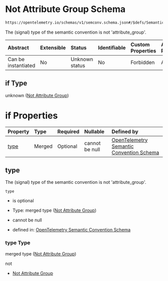 # Not Attribute Group Schema

```txt
https://opentelemetry.io/schemas/v1/semconv.schema.json#/$defs/SemanticConventionBase/allOf/1/if
```

The (signal) type of the semantic convention is not 'attribute\_group'.

| Abstract            | Extensible | Status         | Identifiable | Custom Properties | Additional Properties | Access Restrictions | Defined In                                                                           |
| :------------------ | :--------- | :------------- | :----------- | :---------------- | :-------------------- | :------------------ | :----------------------------------------------------------------------------------- |
| Can be instantiated | No         | Unknown status | No           | Forbidden         | Allowed               | none                | [semconv.schema.json\*](../../../schemas/semconv.schema.json "open original schema") |

## if Type

unknown ([Not Attribute Group](../semantic/semconv-opentelemetry-semantic-convention-schema-definitions-semantic-convention-base-allof-not-attribute-group-not-attribute-group.md))

# if Properties

| Property      | Type   | Required | Nullable       | Defined by                                                                                                                                                                                                                                                                                                                           |
| :------------ | :----- | :------- | :------------- | :----------------------------------------------------------------------------------------------------------------------------------------------------------------------------------------------------------------------------------------------------------------------------------------------------------------------------------- |
| [type](#type) | Merged | Optional | cannot be null | [OpenTelemetry Semantic Convention Schema](../semantic/semconv-opentelemetry-semantic-convention-schema-definitions-semantic-convention-base-allof-not-attribute-group-not-attribute-group-properties-not-attribute-group.md "https://opentelemetry.io/schemas/v1/semconv.schema.json#/$defs/SemanticConventionBase/allOf/1/if/properties/type") |

## type

The (signal) type of the semantic convention is not 'attribute\_group'.

`type`

* is optional

* Type: merged type ([Not Attribute Group](../semantic/semconv-opentelemetry-semantic-convention-schema-definitions-semantic-convention-base-allof-not-attribute-group-not-attribute-group-properties-not-attribute-group.md))

* cannot be null

* defined in: [OpenTelemetry Semantic Convention Schema](../semantic/semconv-opentelemetry-semantic-convention-schema-definitions-semantic-convention-base-allof-not-attribute-group-not-attribute-group-properties-not-attribute-group.md "https://opentelemetry.io/schemas/v1/semconv.schema.json#/$defs/SemanticConventionBase/allOf/1/if/properties/type")

### type Type

merged type ([Not Attribute Group](../semantic/semconv-opentelemetry-semantic-convention-schema-definitions-semantic-convention-base-allof-not-attribute-group-not-attribute-group-properties-not-attribute-group.md))

not

* [Not Attribute Group](../semantic/semconv-opentelemetry-semantic-convention-schema-definitions-semantic-convention-base-allof-not-attribute-group-not-attribute-group-properties-not-attribute-group-not-attribute-group.md "check type definition")
